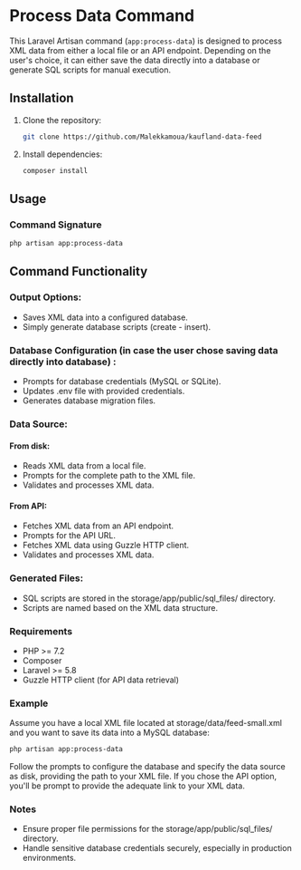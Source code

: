 # Process Data Command

This Laravel Artisan command (`app:process-data`) is designed to process XML data from either a local file or an API endpoint. Depending on the user's choice, it can either save the data directly into a database or generate SQL scripts for manual execution.

## Installation

1. Clone the repository:

    ```bash
    git clone https://github.com/Malekkamoua/kaufland-data-feed
    ```

2. Install dependencies:

    ```bash
    composer install
    ```

## Usage

### Command Signature

```bash
php artisan app:process-data
   ```
## Command Functionality
### Output Options:

- Saves XML data into a configured database.
- Simply generate database scripts (create - insert).

### Database Configuration (in case the user chose saving data directly into database) :
- Prompts for database credentials (MySQL or SQLite).
- Updates .env file with provided credentials.
- Generates database migration files.

### Data Source:

#### From disk: 
- Reads XML data from a local file.
- Prompts for the complete path to the XML file.
- Validates and processes XML data.
#### From API: 
- Fetches XML data from an API endpoint.
- Prompts for the API URL.
- Fetches XML data using Guzzle HTTP client.
- Validates and processes XML data.

### Generated Files:
* SQL scripts are stored in the storage/app/public/sql_files/ directory.
* Scripts are named based on the XML data structure.

### Requirements
- PHP >= 7.2
- Composer
- Laravel >= 5.8
- Guzzle HTTP client (for API data retrieval)

### Example
Assume you have a local XML file located at storage/data/feed-small.xml and you want to save its data into a MySQL database:

```bash
php artisan app:process-data
```
Follow the prompts to configure the database and specify the data source as disk, providing the path to your XML file.
If you chose the API option, you'll be prompt to provide the adequate link to your XML data.
### Notes
- Ensure proper file permissions for the storage/app/public/sql_files/ directory.
- Handle sensitive database credentials securely, especially in production environments.